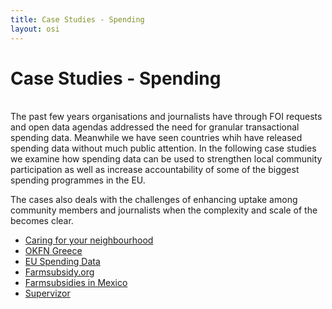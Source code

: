 ```yaml
---
title: Case Studies - Spending
layout: osi
---
```


# Case Studies - Spending
<br>
The past few years organisations and journalists have through FOI requests and open data agendas addressed the need for granular transactional spending data. Meanwhile we have seen countries whih have released spending data without much public attention. 
In the following case studies we examine how spending data can be used to strengthen local community participation as well as increase accountability of some of the biggest spending programmes in the EU.

The cases also deals with the challenges of enhancing uptake among community members and journalists when the complexity and scale of the becomes clear. 

* [Caring for your neighbourhood](caring-for-my-neigh.html)
* [OKFN Greece](okfn-greece.html)
* [EU Spending Data](eu-spending-data.html)
* [Farmsubsidy.org](farmsubsidy.html)
* [Farmsubsidies in Mexico](farmsubsidies-mexico.html)
* [Supervizor](supervizor.html)

